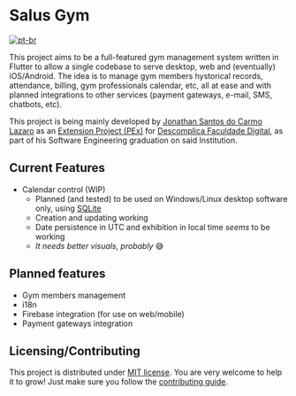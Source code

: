 # Salus Gym

[![pt-br](https://img.shields.io/badge/lang-pt--br-green.svg)](https://github.com/jolaz-dev/salus-gym/blob/main/README.pt-br.md)

This project aims to be a full-featured gym management system written in Flutter to allow a single codebase to serve desktop, web and (eventually) iOS/Android. The idea is to manage gym members hystorical records, attendance, billing, gym professionals calendar, etc, all at ease and with planned integrations to other services (payment gateways, e-mail, SMS, chatbots, etc).

This project is being mainly developed by [Jonathan Santos do Carmo Lazaro](https://github.com/jonathanlazaro1) as an [Extension Project (PEx)](http://portal.mec.gov.br/index.php?option=com_docman&view=download&alias=104251-rces007-18&category_slug=dezembro-2018-pdf&Itemid=30192) for [Descomplica Faculdade Digital](https://no.descomplica.com.br/knowledge/o-que-%C3%A9-projeto-de-extens%C3%A3o), as part of his Software Engineering graduation on said Institution.

## Current Features

- Calendar control (WIP)
  - Planned (and tested) to be used on Windows/Linux desktop software only, using [SQLite](https://www.sqlite.org/)
  - Creation and updating working
  - Date persistence in UTC and exhibition in local time _seems_ to be working
  - _It needs better visuals, probably_ 😅

## Planned features

- Gym members management
- i18n
- Firebase integration (for use on web/mobile)
- Payment gateways integration

## Licensing/Contributing

This project is distributed under [MIT license](./LICENSE). You are very welcome to help it to grow! Just make sure you follow the [contributing guide](./CONTRIBUTING.md).
